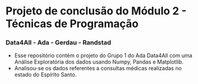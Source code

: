 # Projeto de conclusão do Módulo 2 - Técnicas de Programação
### Data4All - Ada - Gerdau - Randstad
- Esse repositório contém o projeto do Grupo 1 do Ada Data4All com uma Análise Exploratória dos dados usando Numpy, Pandas e Matplotlib.
- Analisou-se os dados referentes a consultas médicas realizadas no estado do Espírito Santo. 
